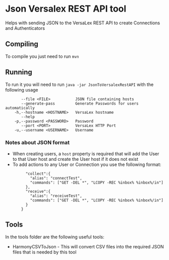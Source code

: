 # Json Versalex REST API tool
Helps with sending JSON to the VersaLex REST API to create Connections and Authenticators

## Compiling
To compile you just need to run `mvn`

## Running
To run it you will need to run `java -jar JsonToVersalexRestAPI` with the following usage
```usage: JsonToVersalexRESTAPI
       --file <FILE>           JSON file containing hosts
       --generate-pass         Generate Passwords for users automatically
    -h,--hostname <HOSTNAME>   VersaLex hostname
       --help
    -p,--password <PASSWORD>   Password
       --port <PORT>           VersaLex HTTP Port
    -u,--username <USERNAME>   Username
```

### Notes about JSON format
- When creating users, a `host` property is required that will add the User to that User host and create the User host if it does not exist
- To add actions to any User or Connection you use the following format:
```    "actions": {
         "collect":{
           "alias": "connectTest",
           "commands": ["GET -DEL *", "LCOPY -REC %inbox% %inbox%/in"]
         },
         "receive":{
           "alias": "receiveTest",
           "commands": ["GET -DEL *", "LCOPY -REC %inbox% %inbox%/in"]
         }
       }
```

## Tools
In the tools folder are the following useful tools:
- HarmonyCSVToJson - This will convert CSV files into the required JSON files that is needed by this tool